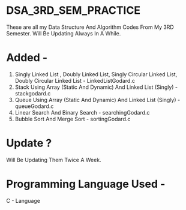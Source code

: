 # DSA_3RD_SEM_PRACTICE
These are all my Data Structure And Algorithm Codes From My 3RD Semester. Will Be Updating Always In A While.

# Added - 
1. Singly Linked List , Doubly Linked List, Singly Circular Linked List, Doubly Circular Linked List - LinkedListGodard.c
2. Stack Using Array (Static And Dynamic) And Linked List (Singly) - stackgodard.c
3. Queue Using Array (Static And Dynamic) And Linked List (Singly) - queueGodard.c
4. Linear Search And Binary Search - searchingGodard.c
5. Bubble Sort And Merge Sort - sortingGodard.c

# Update ?
Will Be Updating Them Twice A Week.

# Programming Language Used - 
C - Language
